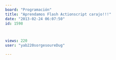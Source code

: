 ```yaml
---
board: "Programación"
title: "Aprendamos Flash Actionscript carajo!!!"
date: "2013-02-24 06:07:50"
id: 1598



views: 220
user: "yab220sorgesoureDug"

---
```

